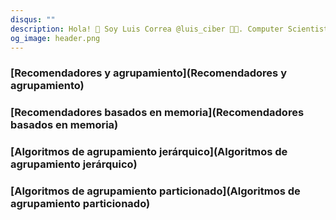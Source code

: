 ```yaml
---
disqus: ""
description: Hola! 👋 Soy Luis Correa @luis_ciber 🧑‍💻. Computer Scientist. 💻 Desarrollador de software. 🚀 "Ciber Emprendedor". Notebooks.
og_image: header.png
---
```


### [Recomendadores y agrupamiento](Recomendadores y agrupamiento)
### [Recomendadores basados en memoria](Recomendadores basados en memoria)
### [Algoritmos de agrupamiento jerárquico](Algoritmos de agrupamiento jerárquico)
### [Algoritmos de agrupamiento particionado](Algoritmos de agrupamiento particionado)
